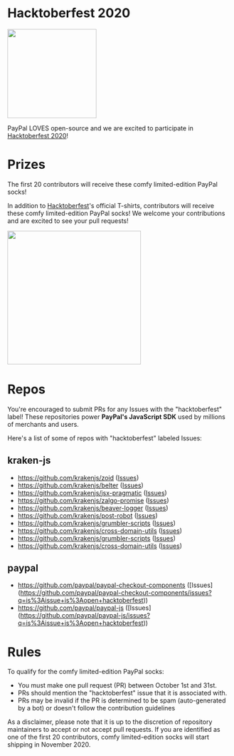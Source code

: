 # Hacktoberfest 2020

<img src="https://dwglogo.com/wp-content/uploads/2016/08/PayPal_Logo_Icon.png" height=200>

PayPal LOVES open-source and we are excited to participate in [Hacktoberfest 2020](https://hacktoberfest.digitalocean.com/)!

# Prizes
The first 20 contributors will receive these comfy limited-edition PayPal socks!

In addition to [Hacktoberfest](https://hacktoberfest.digitalocean.com/)'s official T-shirts, contributors will receive these comfy limited-edition PayPal socks! We welcome your contributions and are excited to see your pull requests!

<img src="https://www.thepaypalshop.com/GetImage.ashx?Path=%7e%2fAssets%2fProductImages%2fPP00-0337-Group.jpg&maintainAspectRatio=true&maxHeight=600&maxWidth=600" height=300 width=300>

# Repos
You're encouraged to submit PRs for any Issues with the "hacktoberfest" label! These repositories power **PayPal's JavaScript SDK** used by millions of merchants and users.

Here's a list of some of repos with "hacktoberfest" labeled Issues:

## kraken-js
- https://github.com/krakenjs/zoid ([Issues](https://github.com/krakenjs/zoid/issues?q=is%3Aissue+is%3Aopen+hacktoberfest))
- https://github.com/krakenjs/belter ([Issues](https://github.com/krakenjs/belter/issues?q=is%3Aissue+is%3Aopen+hacktoberfest))
- https://github.com/krakenjs/jsx-pragmatic ([Issues](https://github.com/krakenjs/jsx-pragmatic/issues?q=is%3Aissue+is%3Aopen+hacktoberfest))
- https://github.com/krakenjs/zalgo-promise ([Issues](https://github.com/krakenjs/zalgo-promise/issues?q=is%3Aissue+is%3Aopen+hacktoberfest))
- https://github.com/krakenjs/beaver-logger ([Issues](https://github.com/krakenjs/beaver-logger/issues?q=is%3Aissue+is%3Aopen+hacktoberfest))
- https://github.com/krakenjs/post-robot ([Issues](https://github.com/krakenjs/post-robot/issues?q=is%3Aissue+is%3Aopen+hacktoberfest))
- https://github.com/krakenjs/grumbler-scripts ([Issues](https://github.com/krakenjs/grumbler-scripts/issues?q=is%3Aissue+is%3Aopen+hacktoberfest))
- https://github.com/krakenjs/cross-domain-utils ([Issues](https://github.com/krakenjs/cross-domain-utils/issues?q=is%3Aissue+is%3Aopen+hacktoberfest))
- https://github.com/krakenjs/grumbler-scripts ([Issues](https://github.com/krakenjs/grumbler-scripts/issues?q=is%3Aissue+is%3Aopen+hacktoberfest))
- https://github.com/krakenjs/cross-domain-utils ([Issues](https://github.com/krakenjs/cross-domain-utils/issues?q=is%3Aissue+is%3Aopen+hacktoberfest))

## paypal
- https://github.com/paypal/paypal-checkout-components ([Issues] (https://github.com/paypal/paypal-checkout-components/issues?q=is%3Aissue+is%3Aopen+hacktoberfest))
- https://github.com/paypal/paypal-js ([Issues] (https://github.com/paypal/paypal-js/issues?q=is%3Aissue+is%3Aopen+hacktoberfest))

# Rules
To qualify for the comfy limited-edition PayPal socks:

* You must make one pull request (PR) between October 1st and 31st.
* PRs should mention the "hacktoberfest" issue that it is associated with.
* PRs may be invalid if the PR is determined to be spam (auto-generated by a bot) or doesn't follow the contribution guidelines

As a disclaimer, please note that it is up to the discretion of repository maintainers to accept or not accept pull requests. If you are identified as one of the first 20 contributors, comfy limited-edition socks will start shipping in November 2020.
